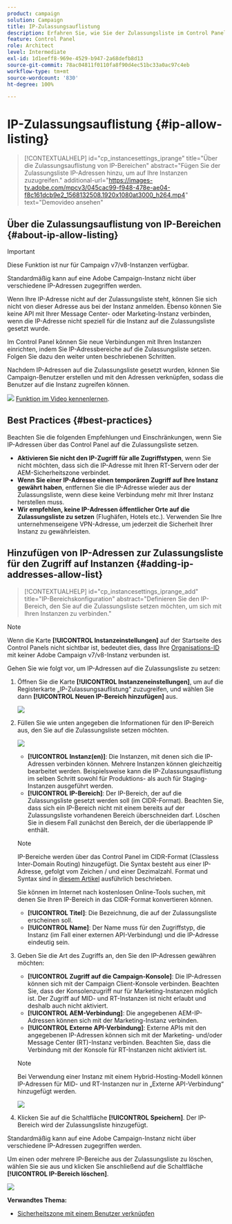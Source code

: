 ```yaml
---
product: campaign
solution: Campaign
title: IP-Zulassungsauflistung
description: Erfahren Sie, wie Sie der Zulassungsliste im Control Panel IP-Adressen für den Zugriff auf Instanzen hinzufügen.
feature: Control Panel
role: Architect
level: Intermediate
exl-id: 1d1eeff8-969e-4529-b947-2a68defb8d13
source-git-commit: 78ac04811f0110fa8f90d4ec51bc33a0ac97c4eb
workflow-type: tm+mt
source-wordcount: '830'
ht-degree: 100%

---
```


# IP-Zulassungsauflistung {#ip-allow-listing}

>[!CONTEXTUALHELP]
>id="cp_instancesettings_iprange"
>title="Über die Zulassungsauflistung von IP-Bereichen"
>abstract="Fügen Sie der Zulassungsliste IP-Adressen hinzu, um auf Ihre Instanzen zuzugreifen."
>additional-url="https://images-tv.adobe.com/mpcv3/045cac99-f948-478e-ae04-f8c161dcb9e2_1568132508.1920x1080at3000_h264.mp4" text="Demovideo ansehen"

## Über die Zulassungsauflistung von IP-Bereichen {#about-ip-allow-listing}

>[!IMPORTANT]
>
>Diese Funktion ist nur für Campaign v7/v8-Instanzen verfügbar.

Standardmäßig kann auf eine Adobe Campaign-Instanz nicht über verschiedene IP-Adressen zugegriffen werden.

Wenn Ihre IP-Adresse nicht auf der Zulassungsliste steht, können Sie sich nicht von dieser Adresse aus bei der Instanz anmelden. Ebenso können Sie keine API mit Ihrer Message Center- oder Marketing-Instanz verbinden, wenn die IP-Adresse nicht speziell für die Instanz auf die Zulassungsliste gesetzt wurde.

Im Control Panel können Sie neue Verbindungen mit Ihren Instanzen einrichten, indem Sie IP-Adressbereiche auf die Zulassungsliste setzen. Folgen Sie dazu den weiter unten beschriebenen Schritten.

Nachdem IP-Adressen auf die Zulassungsliste gesetzt wurden, können Sie Campaign-Benutzer erstellen und mit den Adressen verknüpfen, sodass die Benutzer auf die Instanz zugreifen können.

![](assets/do-not-localize/how-to-video.png) [Funktion im Video kennenlernen](https://experienceleague.adobe.com/docs/campaign-classic-learn/control-panel/instance-settings/ip-allow-listing.html?lang=de#instance-settings).

## Best Practices {#best-practices}

Beachten Sie die folgenden Empfehlungen und Einschränkungen, wenn Sie IP-Adressen über das Control Panel auf die Zulassungsliste setzen.

* **Aktivieren Sie nicht den IP-Zugriff für alle Zugriffstypen**, wenn Sie nicht möchten, dass sich die IP-Adresse mit Ihren RT-Servern oder der AEM-Sicherheitszone verbindet.
* **Wenn Sie einer IP-Adresse einen temporären Zugriff auf Ihre Instanz gewährt haben**, entfernen Sie die IP-Adresse wieder aus der Zulassungsliste, wenn diese keine Verbindung mehr mit Ihrer Instanz herstellen muss.
* **Wir empfehlen, keine IP-Adressen öffentlicher Orte auf die Zulassungsliste zu setzen** (Flughäfen, Hotels etc.). Verwenden Sie Ihre unternehmenseigene VPN-Adresse, um jederzeit die Sicherheit Ihrer Instanz zu gewährleisten.

## Hinzufügen von IP-Adressen zur Zulassungsliste für den Zugriff auf Instanzen {#adding-ip-addresses-allow-list}

>[!CONTEXTUALHELP]
>id="cp_instancesettings_iprange_add"
>title="IP-Bereichskonfiguration"
>abstract="Definieren Sie den IP-Bereich, den Sie auf die Zulassungsliste setzen möchten, um sich mit Ihren Instanzen zu verbinden."

>[!NOTE]
>
>Wenn die Karte **[!UICONTROL Instanzeinstellungen]** auf der Startseite des Control Panels nicht sichtbar ist, bedeutet dies, dass Ihre [Organisations-ID](https://experienceleague.adobe.com/docs/core-services/interface/administration/organizations.html?lang=de) mit keiner Adobe Campaign v7/v8-Instanz verbunden ist.

Gehen Sie wie folgt vor, um IP-Adressen auf die Zulassungsliste zu setzen:

1. Öffnen Sie die Karte **[!UICONTROL Instanzeneinstellungen]**, um auf die Registerkarte „IP-Zulassungsauflistung“ zuzugreifen, und wählen Sie dann **[!UICONTROL Neuen IP-Bereich hinzufügen]** aus.



   ![](assets/ip_whitelist_list1.png)

1. Füllen Sie wie unten angegeben die Informationen für den IP-Bereich aus, den Sie auf die Zulassungsliste setzen möchten.

   ![](assets/ip_whitelist_add1.png)

   * **[!UICONTROL Instanz(en)]**: Die Instanzen, mit denen sich die IP-Adressen verbinden können. Mehrere Instanzen können gleichzeitig bearbeitet werden. Beispielsweise kann die IP-Zulassungsauflistung im selben Schritt sowohl für Produktions- als auch für Staging-Instanzen ausgeführt werden.
   * **[!UICONTROL IP-Bereich]**: Der IP-Bereich, der auf die Zulassungsliste gesetzt werden soll (im CIDR-Format). Beachten Sie, dass sich ein IP-Bereich nicht mit einem bereits auf der Zulassungsliste vorhandenen Bereich überschneiden darf. Löschen Sie in diesem Fall zunächst den Bereich, der die überlappende IP enthält.

   >[!NOTE]
   >
   >IP-Bereiche werden über das Control Panel im CIDR-Format (Classless Inter-Domain Routing) hinzugefügt. Die Syntax besteht aus einer IP-Adresse, gefolgt vom Zeichen / und einer Dezimalzahl. Format und Syntax sind in [diesem Artikel](https://whatismyipaddress.com/cidr) ausführlich beschrieben.
   >
   >Sie können im Internet nach kostenlosen Online-Tools suchen, mit denen Sie Ihren IP-Bereich in das CIDR-Format konvertieren können.

   * **[!UICONTROL Titel]**: Die Bezeichnung, die auf der Zulassungsliste erscheinen soll.
   * **[!UICONTROL Name]**: Der Name muss für den Zugriffstyp, die Instanz (im Fall einer externen API-Verbindung) und die IP-Adresse eindeutig sein.

1. Geben Sie die Art des Zugriffs an, den Sie den IP-Adressen gewähren möchten:

   * **[!UICONTROL Zugriff auf die Campaign-Konsole]**: Die IP-Adressen können sich mit der Campaign Client-Konsole verbinden. Beachten Sie, dass der Konsolenzugriff nur für Marketing-Instanzen möglich ist. Der Zugriff auf MID- und RT-Instanzen ist nicht erlaubt und deshalb auch nicht aktiviert.
   * **[!UICONTROL AEM-Verbindung]**: Die angegebenen AEM-IP-Adressen können sich mit der Marketing-Instanz verbinden.
   * **[!UICONTROL Externe API-Verbindung]**: Externe APIs mit den angegebenen IP-Adressen können sich mit der Marketing- und/oder Message Center (RT)-Instanz verbinden. Beachten Sie, dass die Verbindung mit der Konsole für RT-Instanzen nicht aktiviert ist.

   >[!NOTE]
   >
   >Bei Verwendung einer Instanz mit einem Hybrid-Hosting-Modell können IP-Adressen für MID- und RT-Instanzen nur in „Externe API-Verbindung“ hinzugefügt werden.

   ![](assets/ip_whitelist_acesstype.png)

1. Klicken Sie auf die Schaltfläche **[!UICONTROL Speichern]**. Der IP-Bereich wird der Zulassungsliste hinzugefügt.

   <!--![](assets/ip_whitelist_added.png)-->

Standardmäßig kann auf eine Adobe Campaign-Instanz nicht über verschiedene IP-Adressen zugegriffen werden.

Um einen oder mehrere IP-Bereiche aus der Zulassungsliste zu löschen, wählen Sie sie aus und klicken Sie anschließend auf die Schaltfläche **[!UICONTROL IP-Bereich löschen]**.

![](assets/ip_whitelist_delete.png)

**Verwandtes Thema:**

* [Sicherheitszone mit einem Benutzer verknüpfen](https://experienceleague.adobe.com/docs/campaign-classic/using/installing-campaign-classic/additional-configurations/security-zones.html?lang=de#linking-a-security-zone-to-an-operator)
